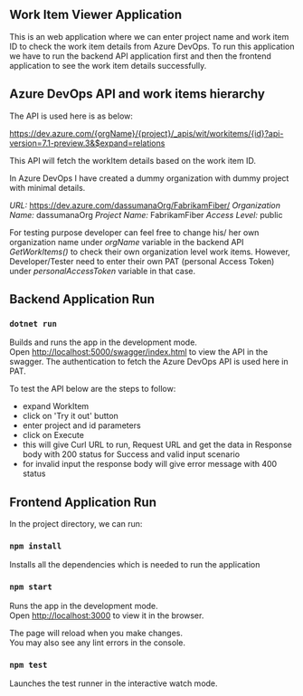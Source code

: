 ## Work Item Viewer Application

This is an web application where we can enter project name and work item ID to check the work item details from Azure DevOps.
To run this application we have to run the backend API application first and then the frontend application to see the work item details successfully.

## Azure DevOps API and work items hierarchy

The API is used here is as below:

https://dev.azure.com/{orgName}/{project}/_apis/wit/workitems/{id}?api-version=7.1-preview.3&$expand=relations

This API will fetch the workItem details based on the work item ID.

In Azure DevOps I have created a dummy organization with dummy project with minimal details.

*URL:* https://dev.azure.com/dassumanaOrg/FabrikamFiber/
*Organization Name:* dassumanaOrg
*Project Name:* FabrikamFiber
*Access Level:* public

For testing purpose developer can feel free to change his/ her own organization name under *orgName* variable in the backend API *GetWorkItems()* to check their own organization level work items. However, Developer/Tester need to enter their own PAT (personal Access Token) under *personalAccessToken* variable in that case.

## Backend Application Run

### `dotnet run`

Builds and runs the app in the development mode.\
Open [http://localhost:5000/swagger/index.html](http://localhost:5000/swagger/index.html) to view the API in the swagger. 
The authentication to fetch the Azure DevOps API is used here in PAT.

To test the API below are the steps to follow:

- expand WorkItem 
- click on 'Try it out' button 
- enter project and id parameters
- click on Execute
- this will give Curl URL to run, Request URL and get the data in Response body with 200 status for Success and valid input scenario
- for invalid input the response body will give error message with 400 status

## Frontend Application Run

In the project directory, we can run:

### `npm install`

Installs all the dependencies which is needed to run the application

### `npm start`

Runs the app in the development mode.\
Open [http://localhost:3000](http://localhost:3000) to view it in the browser.

The page will reload when you make changes.\
You may also see any lint errors in the console.

### `npm test`

Launches the test runner in the interactive watch mode.